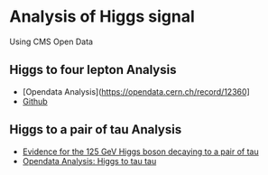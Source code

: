 # Analysis of Higgs signal

Using CMS Open Data

## Higgs to four lepton Analysis

   - [Opendata Analysis](https://opendata.cern.ch/record/12360]
   - [Github](https://github.com/cms-opendata-analyses/HiggsToFourLeptonsNanoAODOutreachAnalysis)

## Higgs to a pair of tau Analysis

 - [Evidence for the 125 GeV Higgs boson decaying to a pair of tau](http://cms-results.web.cern.ch/cms-results/public-results/publications/HIG-13-004/index.html)
 - [Opendata Analysis: Higgs to tau tau](http://opendata.cern.ch/record/12350)